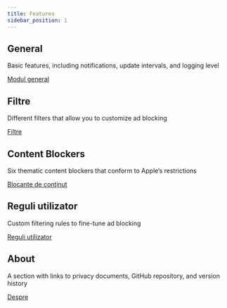 ```yaml
---
title: Features
sidebar_position: 1
---
```


## General

Basic features, including notifications, update intervals, and logging level

[Modul general](adguard-for-safari/features/general.md)

## Filtre

Different filters that allow you to customize ad blocking

[Filtre](/adguard-for-safari/features/filters.md)

## Content Blockers

Six thematic content blockers that conform to Apple’s restrictions

[Blocante de conţinut](/adguard-for-safari/features/content-blockers/content-blockers.md)

## Reguli utilizator

Custom filtering rules to fine-tune ad blocking

[Reguli utilizator](/adguard-for-safari/features/rules.md)

## About

A section with links to privacy documents, GitHub repository, and version history

[Despre](/adguard-for-safari/features/about.md)
